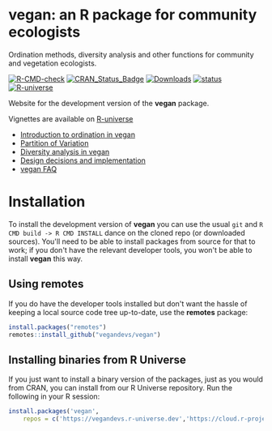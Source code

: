 # vegan: an R package for community ecologists

Ordination methods, diversity analysis and other functions for community and
vegetation ecologists.

<!-- badges: start -->
[![R-CMD-check](https://github.com/vegandevs/vegan/actions/workflows/R-CMD-check.yaml/badge.svg)](https://github.com/vegandevs/vegan/actions/workflows/R-CMD-check.yaml)
[![CRAN\_Status\_Badge](https://www.r-pkg.org/badges/version/vegan)](https://cran.r-project.org/package=vegan)
[![Downloads](https://cranlogs.r-pkg.org/badges/grand-total/vegan)](https://cran.rstudio.com/web/packages/vegan/index.html)
[![status](https://tinyverse.netlify.app/badge/vegan)](https://CRAN.R-project.org/package=vegan)
[![R-universe](https://vegandevs.r-universe.dev/badges/vegan)](https://vegandevs.r-universe.dev/vegan)
<!-- badges: end -->

Website for the development version of the **vegan** package.

Vignettes are available on [R-universe](https://vegandevs.r-universe.dev/vegan)

* [Introduction to ordination in vegan](https://vegandevs.r-universe.dev/vegan/doc/intro-vegan.pdf)
* [Partition of Variation](https://vegandevs.r-universe.dev/vegan/doc/partitioning.pdf)
* [Diversity analysis in vegan](https://vegandevs.r-universe.dev/vegan/doc/diversity-vegan.pdf)
* [Design decisions and implementation](https://vegandevs.r-universe.dev/vegan/doc/decision-vegan.pdf)
* [vegan FAQ](https://vegandevs.github.io/vegan/articles/FAQ-vegan.html)


# Installation

To install the development version of **vegan** you can use the usual `git` and `R CMD build -> R CMD INSTALL` dance on the cloned repo (or downloaded sources). You'll need to be able to install packages from source for that to work; if you don't have the relevant developer tools, you won't be able to install **vegan** this way.

## Using **remotes**

If you do have the developer tools installed but don't want the hassle of keeping a local source code tree up-to-date, use the **remotes** package:

```r
install.packages("remotes")
remotes::install_github("vegandevs/vegan")
```

## Installing binaries from R Universe

If you just want to install a binary version of the packages, just as you would from CRAN, you can install from our R Universe repository. Run the following in your R session:

```r
install.packages('vegan',
    repos = c('https://vegandevs.r-universe.dev','https://cloud.r-project.org'))
```

